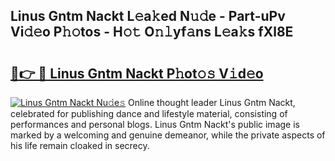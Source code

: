 ## Linus Gntm Nackt L𝚎a𝚔ed N𝚞𝚍e - Part-uPv Vi𝚍𝚎o P𝚑𝚘tos - H𝚘𝚝 O𝚗𝚕yf𝚊ns L𝚎a𝚔s fXl8E

# <h2><a href="http://kfd8i5.oniu.top/?m=Linus+Gntm+Nackt">🔗👉 🔴 Linus Gntm Nackt P𝚑ot𝚘𝚜 V𝚒d𝚎o</a></h2>

[![Linus Gntm Nackt Nu𝚍e𝚜](https://i.imgur.com/0qMVB7G.gif)](http://kfd8i5.oniu.top/?m=Linus+Gntm+Nackt)
Online thought leader Linus Gntm Nackt, celebrated for publishing dance and lifestyle material, consisting of performances and personal blogs. Linus Gntm Nackt's public image is marked by a welcoming and genuine demeanor, while the private aspects of his life remain cloaked in secrecy.  
